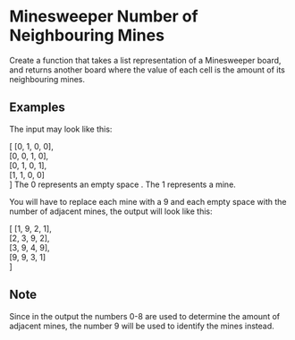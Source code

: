 # Minesweeper Number of Neighbouring Mines
Create a function that takes a list representation of a Minesweeper board, and returns another board where the value of each cell is the amount of its neighbouring mines.

## Examples
The input may look like this:

[
  [0, 1, 0, 0],  
   [0, 0, 1, 0],  
   [0, 1, 0, 1],  
   [1, 1, 0, 0]  
]
The 0 represents an empty space . The 1 represents a mine.

You will have to replace each mine with a 9 and each empty space with the number of adjacent mines, the output will look like this:

[
  [1, 9, 2, 1],  
   [2, 3, 9, 2],  
   [3, 9, 4, 9],  
   [9, 9, 3, 1]  
]
## Note
Since in the output the numbers 0-8 are used to determine the amount of adjacent mines, the number 9 will be used to identify the mines instead.
